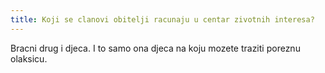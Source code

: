 ```yaml
---
title: Koji se clanovi obitelji racunaju u centar zivotnih interesa?
---
```


Bracni drug i djeca. I to samo ona djeca na koju mozete traziti poreznu olaksicu.
